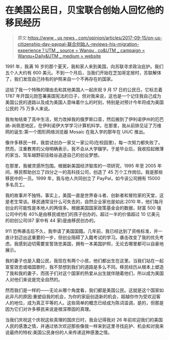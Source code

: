 # 在美国公民日，贝宝联合创始人回忆他的移民经历

> 原文:[https://www . us news . com/opinion/articles/2017-09-15/on-us-citizenship-day-paypal-联合创始人-reviews-his-migration-experience？UTM _ source = Wanqu . co&UTM _ campaign = Wanqu+Daily&UTM _ medium = website](https://www.usnews.com/opinion/articles/2017-09-15/on-us-citizenship-day-paypal-co-founder-recalls-his-immigrant-experience?utm_source=wanqu.co&utm_campaign=Wanqu+Daily&utm_medium=website)

1991 年，我满 16 岁的那个夏天，我和家人来到美国，向苏联寻求政治庇护。我们五个人大约有 600 美元。不到一个月后，当我们开始在芝加哥定居时，苏联解体了，我们发现自己持有的护照来自一个不再存在的国家。

 <react-trigger trigger="view">这给了我一个特殊的理由去和其他美国人一起庆祝 9 月 17 日的公民日。它标志着 1787 年开国元勋签署美国宪法的日子，但对我来说，这也是一个记住我自己成为美国公民的道路以及成为美国人意味着什么的时刻，特别是对预计今年将成为美国公民的 75 万多人来说。

我匆匆结束了高中生活，努力改掉我的俄罗斯口音，然后搬到了伊利诺伊州的厄巴纳-尚佩恩地区，在伊利诺伊大学学习计算机科学。在那里，我从前排见证了万维网的诞生:第一个图形网络浏览器 Mosaic 在我入学的那年在 UIUC 推出。

像许多移民一样，我尝试创办一家又一家公司(在校园里)，每一次努力都失败了。然而，注重教育的父母明确表示，我不会从大学辍学。于是毕业后，我收拾起微薄的家当，驾车越野前往硅谷追逐自己的创业梦想。

在那里，我被灵感所包围。根据新美国经济智库的一项研究，1995 年至 2005 年间，移民帮助创立了四分之一的高科技公司，创造了 45 万个工作岗位。我是那些移民中的一员。1999 年，我与他人共同创立了 PayPal，如今该公司拥有 15000 多名员工。

我的故事并不独特。事实上，美国一直是世界奋斗者、创新者和冒险家的天堂，这是老生常谈。移民通常没什么可失去的，自然企业家也是如此:2010 年，他们每月创业的可能性是本地人的两倍多。根据美国国家政策基金会的数据，财富 500 强公司中约有 40%是由移民或他们的孩子创办的，超过一半的价值超过 10 亿美元的初创公司(87 家中有 44 家)是由移民创办的。

911 恐怖袭击后不久，我申请了美国国籍。几年前，我已经达到了资格标准，并一直计划迈出这重要的一步，但创业阻碍了入籍考试的学习。袭击改变了我的优先考虑。我感到迫切需要宣誓效忠美国，拥有一本美国护照，无论去哪里都可以自豪地展示。

 <react-trigger trigger="view">我的妻子也是入籍公民，我现在有两个小孩，他们都出生在这里。当我们站在一起宣誓效忠或唱国歌时，我不禁想到我们的道路是多么不同。移民经历从根本上塑造了我和我的妻子，而孩子们对这个国家的热爱从出生就伴随着他们，所以成为美国人对他们来说是完全自然的。

然而我们是一样的——无论从哪个角度看，我们都是美国公民。这就是这个国家如此非凡的原因:重塑自我的机会，为你的家庭创造新的机会，超越你作为受欢迎客人的地位，成为真正平等的人。这些简单的概念已经成为陈词滥调，是的，但那是因为它们对许多移民来说是根深蒂固的真理。

当我们庆祝这个庆祝这些真理的国庆日时，我会记得我对 26 年前欢迎我们的美国人民的感激之情，并通过依次欢迎那些像我一样来到这里寻找庇护、机会和对我来说最终的特权:美国公民身份的人来传递这种感激之情。</react-trigger></react-trigger>